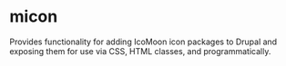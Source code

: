 micon
=======
Provides functionality for adding IcoMoon icon packages to Drupal and exposing
them for use via CSS, HTML classes, and programmatically.
